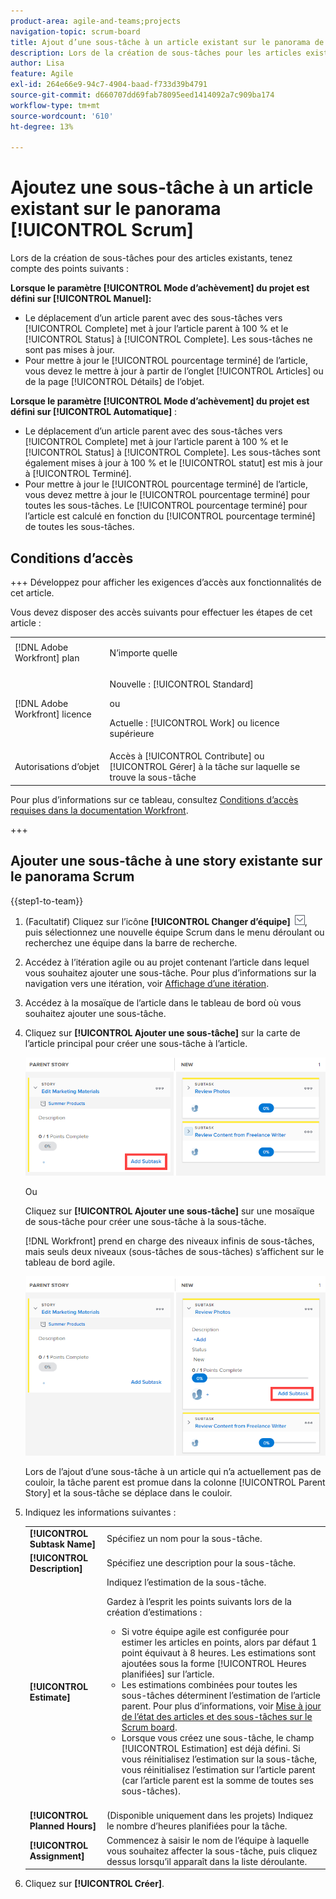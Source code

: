 ```yaml
---
product-area: agile-and-teams;projects
navigation-topic: scrum-board
title: Ajout d’une sous-tâche à un article existant sur le panorama de défilement
description: Lors de la création de sous-tâches pour les articles existants, gardez à l’esprit le paramètre Mode d’exécution du projet, car cela affecte la manière dont les articles sont mis à jour.
author: Lisa
feature: Agile
exl-id: 264e66e9-94c7-4904-baad-f733d39b4791
source-git-commit: d660707dd69fab78095eed1414092a7c909ba174
workflow-type: tm+mt
source-wordcount: '610'
ht-degree: 13%

---
```


# Ajoutez une sous-tâche à un article existant sur le panorama [!UICONTROL Scrum]

Lors de la création de sous-tâches pour des articles existants, tenez compte des points suivants :

**Lorsque le paramètre [!UICONTROL Mode d’achèvement] du projet est défini sur [!UICONTROL Manuel]:**

* Le déplacement d’un article parent avec des sous-tâches vers [!UICONTROL Complete] met à jour l’article parent à 100 % et le [!UICONTROL Status] à [!UICONTROL Complete]. Les sous-tâches ne sont pas mises à jour.
* Pour mettre à jour le [!UICONTROL pourcentage terminé] de l’article, vous devez le mettre à jour à partir de l’onglet [!UICONTROL Articles] ou de la page [!UICONTROL Détails] de l’objet.

**Lorsque le paramètre [!UICONTROL Mode d’achèvement] du projet est défini sur [!UICONTROL Automatique]** :

* Le déplacement d’un article parent avec des sous-tâches vers [!UICONTROL Complete] met à jour l’article parent à 100 % et le [!UICONTROL Status] à [!UICONTROL Complete]. Les sous-tâches sont également mises à jour à 100 % et le [!UICONTROL statut] est mis à jour à [!UICONTROL Terminé].
* Pour mettre à jour le [!UICONTROL pourcentage terminé] de l’article, vous devez mettre à jour le [!UICONTROL pourcentage terminé] pour toutes les sous-tâches. Le [!UICONTROL pourcentage terminé] pour l’article est calculé en fonction du [!UICONTROL pourcentage terminé] de toutes les sous-tâches.

## Conditions d’accès

+++ Développez pour afficher les exigences d’accès aux fonctionnalités de cet article.

Vous devez disposer des accès suivants pour effectuer les étapes de cet article :

<table style="table-layout:auto"> 
 <tbody> 
  <tr> 
   <td role="rowheader">[!DNL Adobe Workfront] plan</td> 
   <td> <p>N’importe quelle</p> </td> 
  </tr> 
  <tr> 
   <td role="rowheader">[!DNL Adobe Workfront] licence</td> 
   <td> <p>Nouvelle : [!UICONTROL Standard]</p> 
   ou
   <p>Actuelle : [!UICONTROL Work] ou licence supérieure</p> </td> 
  </tr>
   <tr> 
   <td role="rowheader">Autorisations d’objet</td> 
   <td>Accès à [!UICONTROL Contribute] ou [!UICONTROL Gérer] à la tâche sur laquelle se trouve la sous-tâche </td> 
  </tr>
 </tbody> 
</table>

Pour plus d’informations sur ce tableau, consultez [Conditions d’accès requises dans la documentation Workfront](/help/quicksilver/administration-and-setup/add-users/access-levels-and-object-permissions/access-level-requirements-in-documentation.md).

+++

## Ajouter une sous-tâche à une story existante sur le panorama Scrum

{{step1-to-team}}

1. (Facultatif) Cliquez sur l’icône **[!UICONTROL Changer d’équipe]** ![Icône Changer d’équipe](assets/switch-team-icon.png), puis sélectionnez une nouvelle équipe Scrum dans le menu déroulant ou recherchez une équipe dans la barre de recherche.

1. Accédez à l’itération agile ou au projet contenant l’article dans lequel vous souhaitez ajouter une sous-tâche. Pour plus d’informations sur la navigation vers une itération, voir [Affichage d’une itération](../../../agile/use-scrum-in-an-agile-team/iterations/view-iteration.md).
1. Accédez à la mosaïque de l’article dans le tableau de bord où vous souhaitez ajouter une sous-tâche.
1. Cliquez sur **[!UICONTROL Ajouter une sous-tâche]** sur la carte de l’article principal pour créer une sous-tâche à l’article.

   ![Ajouter une sous-tâche](assets/agile-story-addsubtask-NWE.png)

   Ou

   Cliquez sur **[!UICONTROL Ajouter une sous-tâche]** sur une mosaïque de sous-tâche pour créer une sous-tâche à la sous-tâche.

   [!DNL Workfront] prend en charge des niveaux infinis de sous-tâches, mais seuls deux niveaux (sous-tâches de sous-tâches) s’affichent sur le tableau de bord agile.

   ![Ajouter une sous-tâche](assets/agile-story-addsubtask2-NWE.png)

   Lors de l’ajout d’une sous-tâche à un article qui n’a actuellement pas de couloir, la tâche parent est promue dans la colonne [!UICONTROL Parent Story] et la sous-tâche se déplace dans le couloir.

1. Indiquez les informations suivantes :

   <table style="table-layout:auto">
    <col>
    <col>
    <tbody>
     <tr>
      <td role="rowheader"><strong>[!UICONTROL Subtask Name]</strong></td>
      <td> Spécifiez un nom pour la sous-tâche.</td>
     </tr>
     <tr>
      <td role="rowheader"><strong>[!UICONTROL Description]</strong></td>
      <td>Spécifiez une description pour la sous-tâche.</td>
     </tr>
     <tr>
      <td role="rowheader"><strong>[!UICONTROL Estimate]</strong></td>
      <td>Indiquez l’estimation de la sous-tâche.<br><p>Gardez à l’esprit les points suivants lors de la création d’estimations :</p>
       <ul>
        <li>Si votre équipe agile est configurée pour estimer les articles en points, alors par défaut 1 point équivaut à 8 heures. Les estimations sont ajoutées sous la forme [!UICONTROL Heures planifiées] sur l’article.</li>
        <li>Les estimations combinées pour toutes les sous-tâches déterminent l’estimation de l’article parent. Pour plus d’informations, voir <a href="../../../agile/use-scrum-in-an-agile-team/scrum-board/update-status-of-stories-and-subtasks.md" class="MCXref xref">Mise à jour de l’état des articles et des sous-tâches sur le Scrum board</a>.</li>
        <li>Lorsque vous créez une sous-tâche, le champ [!UICONTROL Estimation] est déjà défini. Si vous réinitialisez l’estimation sur la sous-tâche, vous réinitialisez l’estimation sur l’article parent (car l’article parent est la somme de toutes ses sous-tâches).</li>
       </ul><br></td>
     </tr>
     <tr>
      <td role="rowheader"><strong>[!UICONTROL Planned Hours]</strong></td>
      <td> (Disponible uniquement dans les projets) Indiquez le nombre d’heures planifiées pour la tâche.</td>
     </tr>
     <tr>
      <td role="rowheader"><strong>[!UICONTROL Assignment]</strong></td>
      <td>Commencez à saisir le nom de l’équipe à laquelle vous souhaitez affecter la sous-tâche, puis cliquez dessus lorsqu’il apparaît dans la liste déroulante.</td>
     </tr>
    </tbody>
   </table>

1. Cliquez sur **[!UICONTROL Créer]**.
